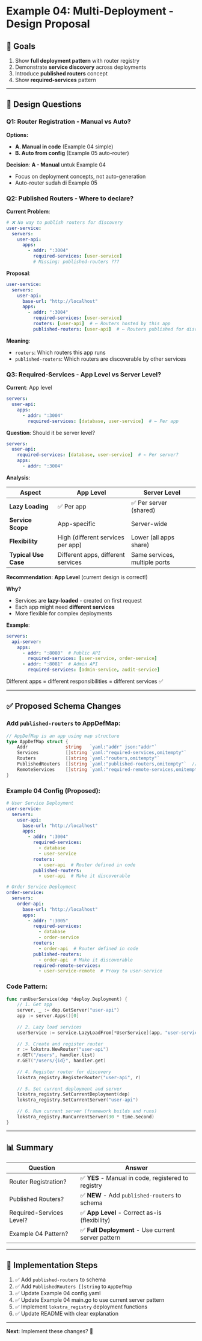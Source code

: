 # Example 04: Multi-Deployment - Design Proposal

## 🎯 Goals

1. Show **full deployment pattern** with router registry
2. Demonstrate **service discovery** across deployments
3. Introduce **published routers** concept
4. Show **required-services** pattern

---

## 🤔 Design Questions

### **Q1: Router Registration - Manual vs Auto?**

**Options:**
- **A. Manual in code** (Example 04 simple)
- **B. Auto from config** (Example 05 auto-router)

**Decision**: **A - Manual** untuk Example 04
- Focus on deployment concepts, not auto-generation
- Auto-router sudah di Example 05

### **Q2: Published Routers - Where to declare?**

**Current Problem**: 
```yaml
# ❌ No way to publish routers for discovery
user-service:
  servers:
    user-api:
      apps:
        - addr: ":3004"
          required-services: [user-service]
          # Missing: published-routers ???
```

**Proposal**:
```yaml
user-service:
  servers:
    user-api:
      base-url: "http://localhost"
      apps:
        - addr: ":3004"
          required-services: [user-service]
          routers: [user-api]  # ← Routers hosted by this app
          published-routers: [user-api]  # ← Routers published for discovery
```

**Meaning**:
- `routers`: Which routers this app runs
- `published-routers`: Which routers are discoverable by other services

### **Q3: Required-Services - App Level vs Server Level?**

**Current**: App level
```yaml
servers:
  user-api:
    apps:
      - addr: ":3004"
        required-services: [database, user-service]  # ← Per app
```

**Question**: Should it be server level?
```yaml
servers:
  user-api:
    required-services: [database, user-service]  # ← Per server?
    apps:
      - addr: ":3004"
```

**Analysis**:

| Aspect | App Level | Server Level |
|--------|-----------|--------------|
| **Lazy Loading** | ✅ Per app | ✅ Per server (shared) |
| **Service Scope** | App-specific | Server-wide |
| **Flexibility** | High (different services per app) | Lower (all apps share) |
| **Typical Use Case** | Different apps, different services | Same services, multiple ports |

**Recommendation**: **App Level** (current design is correct!)

**Why?**
- Services are **lazy-loaded** - created on first request
- Each app might need **different services**
- More flexible for complex deployments

**Example**:
```yaml
servers:
  api-server:
    apps:
      - addr: ":8080"  # Public API
        required-services: [user-service, order-service]
      - addr: ":8081"  # Admin API
        required-services: [admin-service, audit-service]
```

Different apps = different responsibilities = different services ✅

---

## ✅ Proposed Schema Changes

### Add `published-routers` to AppDefMap:

```go
// AppDefMap is an app using map structure
type AppDefMap struct {
    Addr              string   `yaml:"addr" json:"addr"`
    Services          []string `yaml:"required-services,omitempty"`
    Routers           []string `yaml:"routers,omitempty"`
    PublishedRouters  []string `yaml:"published-routers,omitempty"`  // ← NEW!
    RemoteServices    []string `yaml:"required-remote-services,omitempty"`
}
```

### Example 04 Config (Proposed):

```yaml
# User Service Deployment
user-service:
  servers:
    user-api:
      base-url: "http://localhost"
      apps:
        - addr: ":3004"
          required-services:
            - database
            - user-service
          routers:
            - user-api  # Router defined in code
          published-routers:
            - user-api  # Make it discoverable

# Order Service Deployment
order-service:
  servers:
    order-api:
      base-url: "http://localhost"
      apps:
        - addr: ":3005"
          required-services:
            - database
            - order-service
          routers:
            - order-api  # Router defined in code
          published-routers:
            - order-api  # Make it discoverable
          required-remote-services:
            - user-service-remote  # Proxy to user-service
```

### Code Pattern:

```go
func runUserService(dep *deploy.Deployment) {
    // 1. Get app
    server, _ := dep.GetServer("user-api")
    app := server.Apps()[0]
    
    // 2. Lazy load services
    userService := service.LazyLoadFrom[*UserService](app, "user-service")
    
    // 3. Create and register router
    r := lokstra.NewRouter("user-api")
    r.GET("/users", handler.list)
    r.GET("/users/{id}", handler.get)
    
    // 4. Register router for discovery
    lokstra_registry.RegisterRouter("user-api", r)
    
    // 5. Set current deployment and server
    lokstra_registry.SetCurrentDeployment(dep)
    lokstra_registry.SetCurrentServer("user-api")
    
    // 6. Run current server (framework builds and runs)
    lokstra_registry.RunCurrentServer(30 * time.Second)
}
```

---

## 📊 Summary

| Question | Answer |
|----------|--------|
| Router Registration? | ✅ **YES** - Manual in code, registered to registry |
| Published Routers? | ✅ **NEW** - Add `published-routers` to schema |
| Required-Services Level? | ✅ **App Level** - Correct as-is (flexibility) |
| Example 04 Pattern? | ✅ **Full Deployment** - Use current server pattern |

---

## 🔧 Implementation Steps

1. ✅ Add `published-routers` to schema
2. ✅ Add `PublishedRouters []string` to `AppDefMap`
3. ✅ Update Example 04 config.yaml
4. ✅ Update Example 04 main.go to use current server pattern
5. ✅ Implement `lokstra_registry` deployment functions
6. ✅ Update README with clear explanation

---

**Next**: Implement these changes? 🚀
